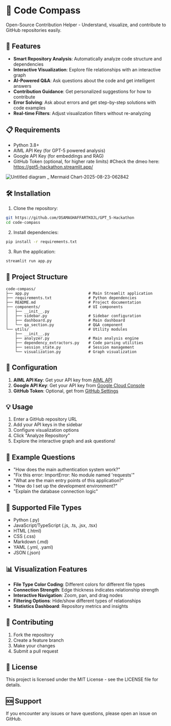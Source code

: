 # 🔗 Code Compass

Open-Source Contribution Helper - Understand, visualize, and contribute to GitHub repositories easily.

## 🚀 Features

- **Smart Repository Analysis**: Automatically analyze code structure and dependencies
- **Interactive Visualization**: Explore file relationships with an interactive graph
- **AI-Powered Q&A**: Ask questions about the code and get intelligent answers
- **Contribution Guidance**: Get personalized suggestions for how to contribute
- **Error Solving**: Ask about errors and get step-by-step solutions with code examples
- **Real-time Filters**: Adjust visualization filters without re-analyzing

## 📋 Requirements

- Python 3.8+
- AIML API Key (for GPT-5 powered analysis)
- Google API Key (for embeddings and RAG)
- GitHub Token (optional, for higher rate limits)
#Check the dmeo here: https://gpt5-hackathon.streamlit.app/


![Untitled diagram _ Mermaid Chart-2025-08-23-062842](https://github.com/user-attachments/assets/09e8d3c4-c095-49e5-9dd8-5513bc41bed5)

## 🛠 Installation

1. Clone the repository:
```bash
git https://github.com/OSAMAGHAFFARTKOJL/GPT_5-Hackathon
cd code-compass
```

2. Install dependencies:
```bash
pip install -r requirements.txt
```

3. Run the application:
```bash
streamlit run app.py
```

## 📁 Project Structure

```
code-compass/
├── app.py                          # Main Streamlit application
├── requirements.txt                # Python dependencies
├── README.md                       # Project documentation
├── components/                     # UI components
│   ├── __init__.py
│   ├── sidebar.py                  # Sidebar configuration
│   ├── dashboard.py                # Main dashboard
│   └── qa_section.py               # Q&A component
└── utils/                          # Utility modules
    ├── __init__.py
    ├── analyzer.py                 # Main analysis engine
    ├── dependency_extractors.py    # Code parsing utilities
    ├── session_state.py            # Session management
    └── visualization.py            # Graph visualization
```

## 🔧 Configuration

1. **AIML API Key**: Get your API key from [AIML API](https://aimlapi.com)
2. **Google API Key**: Get your API key from [Google Cloud Console](https://console.cloud.google.com)
3. **GitHub Token**: Optional, get from [GitHub Settings](https://github.com/settings/tokens)

## 💡 Usage

1. Enter a GitHub repository URL
2. Add your API keys in the sidebar
3. Configure visualization options
4. Click "Analyze Repository"
5. Explore the interactive graph and ask questions!

## 🤖 Example Questions

- "How does the main authentication system work?"
- "Fix this error: ImportError: No module named 'requests'"
- "What are the main entry points of this application?"
- "How do I set up the development environment?"
- "Explain the database connection logic"

## 🎨 Supported File Types

- Python (.py)
- JavaScript/TypeScript (.js, .ts, .jsx, .tsx)
- HTML (.html)
- CSS (.css)
- Markdown (.md)
- YAML (.yml, .yaml)
- JSON (.json)

## 📊 Visualization Features

- **File Type Color Coding**: Different colors for different file types
- **Connection Strength**: Edge thickness indicates relationship strength
- **Interactive Navigation**: Zoom, pan, and drag nodes
- **Filtering Options**: Hide/show different types of relationships
- **Statistics Dashboard**: Repository metrics and insights

## 🤝 Contributing

1. Fork the repository
2. Create a feature branch
3. Make your changes
4. Submit a pull request

## 📄 License

This project is licensed under the MIT License - see the LICENSE file for details.

## 🆘 Support

If you encounter any issues or have questions, please open an issue on GitHub.
